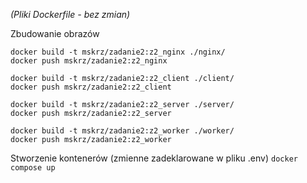 *(Pliki Dockerfile - bez zmian)*

Zbudowanie obrazów
```
docker build -t mskrz/zadanie2:z2_nginx ./nginx/
docker push mskrz/zadanie2:z2_nginx
```
```
docker build -t mskrz/zadanie2:z2_client ./client/
docker push mskrz/zadanie2:z2_client
```
```
docker build -t mskrz/zadanie2:z2_server ./server/
docker push mskrz/zadanie2:z2_server
```
```
docker build -t mskrz/zadanie2:z2_worker ./worker/
docker push mskrz/zadanie2:z2_worker
```

Stworzenie kontenerów (zmienne zadeklarowane w pliku .env)
```docker compose up```

